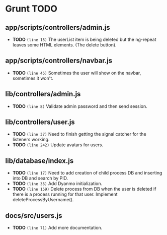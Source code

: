 # Grunt TODO

## app/scripts/controllers/admin.js

-  **TODO** `(line 15)`  The userList item is being deleted but the ng-repeat leaves some HTML elements. (The delete button).

## app/scripts/controllers/navbar.js

-  **TODO** `(line 45)`  Sometimes the user will show on the navbar, sometimes it won't.

## lib/controllers/admin.js

-  **TODO** `(line 8)`  Validate admin password and then send session.

## lib/controllers/user.js

-  **TODO** `(line 37)`  Need to finish getting the signal catcher for the listeners working.
-  **TODO** `(line 242)`  Update avatars for users.

## lib/database/index.js

-  **TODO** `(line 17)`  Need to add creation of child process DB and inserting into DB and search by PID.
-  **TODO** `(line 35)`  Add Dyanmo initialization.
-  **TODO** `(line 159)`  Delete process from DB when the user is deleted if there is a process running for that user. Implement deleteProcessByUsername().

## docs/src/users.js

-  **TODO** `(line 71)`  Add more documentation.
